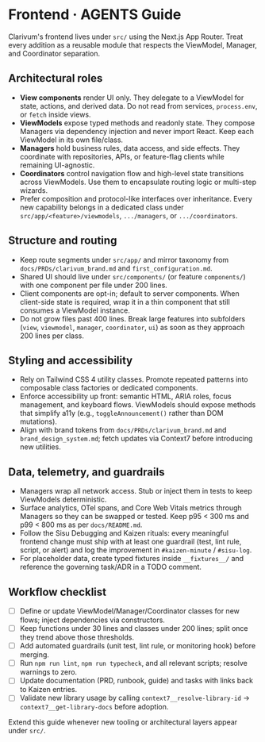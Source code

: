 # Frontend · AGENTS Guide

Clarivum's frontend lives under `src/` using the Next.js App Router. Treat every addition as a reusable module that respects the ViewModel, Manager, and Coordinator separation.

## Architectural roles

- **View components** render UI only. They delegate to a ViewModel for state, actions, and derived data. Do not read from services, `process.env`, or `fetch` inside views.
- **ViewModels** expose typed methods and readonly state. They compose Managers via dependency injection and never import React. Keep each ViewModel in its own file/class.
- **Managers** hold business rules, data access, and side effects. They coordinate with repositories, APIs, or feature-flag clients while remaining UI-agnostic.
- **Coordinators** control navigation flow and high-level state transitions across ViewModels. Use them to encapsulate routing logic or multi-step wizards.
- Prefer composition and protocol-like interfaces over inheritance. Every new capability belongs in a dedicated class under `src/app/<feature>/viewmodels`, `.../managers`, or `.../coordinators`.

## Structure and routing

- Keep route segments under `src/app/` and mirror taxonomy from `docs/PRDs/clarivum_brand.md` and `first_configuration.md`.
- Shared UI should live under `src/components/` (or feature `components/`) with one component per file under 200 lines.
- Client components are opt-in; default to server components. When client-side state is required, wrap it in a thin component that still consumes a ViewModel instance.
- Do not grow files past 400 lines. Break large features into subfolders (`view`, `viewmodel`, `manager`, `coordinator`, `ui`) as soon as they approach 200 lines per class.

## Styling and accessibility

- Rely on Tailwind CSS 4 utility classes. Promote repeated patterns into composable class factories or dedicated components.
- Enforce accessibility up front: semantic HTML, ARIA roles, focus management, and keyboard flows. ViewModels should expose methods that simplify a11y (e.g., `toggleAnnouncement()` rather than DOM mutations).
- Align with brand tokens from `docs/PRDs/clarivum_brand.md` and `brand_design_system.md`; fetch updates via Context7 before introducing new utilities.

## Data, telemetry, and guardrails

- Managers wrap all network access. Stub or inject them in tests to keep ViewModels deterministic.
- Surface analytics, OTel spans, and Core Web Vitals metrics through Managers so they can be swapped or tested. Keep p95 < 300 ms and p99 < 800 ms as per `docs/README.md`.
- Follow the Sisu Debugging and Kaizen rituals: every meaningful frontend change must ship with at least one guardrail (test, lint rule, script, or alert) and log the improvement in `#kaizen-minute` / `#sisu-log`.
- For placeholder data, create typed fixtures inside `__fixtures__/` and reference the governing task/ADR in a TODO comment.

## Workflow checklist

- [ ] Define or update ViewModel/Manager/Coordinator classes for new flows; inject dependencies via constructors.
- [ ] Keep functions under 30 lines and classes under 200 lines; split once they trend above those thresholds.
- [ ] Add automated guardrails (unit test, lint rule, or monitoring hook) before merging.
- [ ] Run `npm run lint`, `npm run typecheck`, and all relevant scripts; resolve warnings to zero.
- [ ] Update documentation (PRD, runbook, guide) and tasks with links back to Kaizen entries.
- [ ] Validate new library usage by calling `context7__resolve-library-id` → `context7__get-library-docs` before adoption.

Extend this guide whenever new tooling or architectural layers appear under `src/`.
